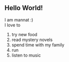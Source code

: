 ## **Hello World!**

I am mannat :)\
I love to 
1. try new food 
2. read mystery novels
3. spend time with my family 
4. run 
5. listen to music 
